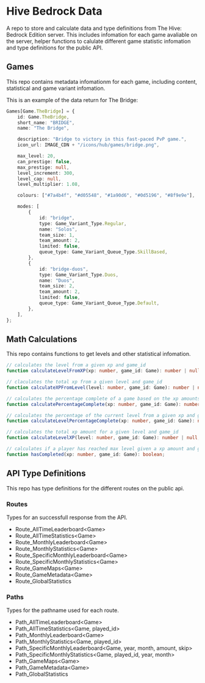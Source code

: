 # Hive Bedrock Data

A repo to store and calculate data and type definitions from The Hive: Bedrock Edition server. This includes infomation for each game avaliable on the server, helper functions to calulate different game statistic infomation and type definitions for the public API.

## Games

This repo contains metadata infomationm for each game, including content, statistical and game variant infomation.

This is an example of the data return for The Bridge:

```ts
Games[Game.TheBridge] = {
    id: Game.TheBridge,
    short_name: "BRIDGE",
    name: "The Bridge",

    description: "Bridge to victory in this fast-paced PvP game.",
    icon_url: IMAGE_CDN + "/icons/hub/games/bridge.png",

    max_level: 20,
    can_prestige: false,
    max_prestige: null,
    level_increment: 300,
    level_cap: null,
    level_multiplier: 1.08,

    colours: ["#7a4b4f", "#d05548", "#1a90d6", "#0d5196", "#8f9e9e"],

    modes: [
        {
            id: "bridge",
            type: Game_Variant_Type.Regular,
            name: "Solos",
            team_size: 1,
            team_amount: 2,
            limited: false,
            queue_type: Game_Variant_Queue_Type.SkillBased,
        },
        {
            id: "bridge-duos",
            type: Game_Variant_Type.Duos,
            name: "Duos",
            team_size: 2,
            team_amount: 2,
            limited: false,
            queue_type: Game_Variant_Queue_Type.Default,
        },
    ],
};
```

## Math Calculations

This repo contains functions to get levels and other statistical infomation.

```ts
// calculates the level from a given xp and game_id
function calculateLevelFromXP(xp: number, game_id: Game): number | null;

// claculates the total xp from a given level and game_id
function calculateXPFromLevel(level: number, game_id: Game): number | null;

// calculates the percentage complete of a game based on the xp amounts from a given xp and game_id
function calculatePercentageComplete(xp: number, game_id: Game): number;

// calculates the percentage of the current level from a given xp and game_id
function calculateLevelPercentageComplete(xp: number, game_id: Game): number;

// calculates the total xp amount for a given level and game_id
function calculateLevelXP(level: number, game_id: Game): number | null;

// calculates if a player has reached max level given a xp amount and game_id
function hasCompleted(xp: number, game_id: Game): boolean;
```

## API Type Definitions

This repo has type definitions for the different routes on the public api.

### Routes

Types for an successfull response from the API.

-   Route_AllTimeLeaderboard\<Game>
-   Route_AllTimeStatistics\<Game>
-   Route_MonthlyLeaderboard\<Game>
-   Route_MonthlyStatistics\<Game>
-   Route_SpecificMonthlyLeaderboard\<Game>
-   Route_SpecificMonthlyStatistics\<Game>
-   Route_GameMaps\<Game>
-   Route_GameMetadata\<Game>
-   Route_GlobalStatistics

### Paths

Types for the pathname used for each route.

-   Path_AllTimeLeaderboard\<Game>
-   Path_AllTimeStatistics\<Game, played_id>
-   Path_MonthlyLeaderboard\<Game>
-   Path_MonthlyStatistics\<Game, played_id>
-   Path_SpecificMonthlyLeaderboard\<Game, year, month, amount, skip>
-   Path_SpecificMonthlyStatistics\<Game, played_id, year, month>
-   Path_GameMaps\<Game>
-   Path_GameMetadata\<Game>
-   Path_GlobalStatistics
